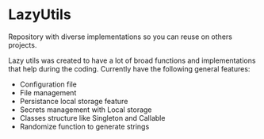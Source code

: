 # LazyUtils
Repository with diverse implementations so you can reuse on others projects.

Lazy utils was created to have a lot of broad functions and implementations
 that help during the coding. Currently have the following general features:
  - Configuration file
  - File management
  - Persistance local storage feature
  - Secrets management with Local storage
  - Classes structure like Singleton and Callable
  - Randomize function to generate strings
